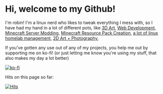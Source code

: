 # Hi, welcome to my Github!

I'm robin! I'm a linux nerd who likes to tweak everything I mess with, so I have had my hand in a lot of different pots, like
[3D Art](https://sketchfab.com/Robin.Universe), [Web Development](https://hirob.in/), [Minecraft Server Modding](https://github.com/Luminoso-256/Cloth-Server/commits?author=robinuniverse), [Minecraft Resource Pack Creation](https://www.planetminecraft.com/member/robinuniverse/), [a lot of linux homelab management](https://github.com/robinuniverse/scripts), [2D Art + Photography](https://www.deviantart.com/keybourd-man), 

If you've gotten any use out of any of my projects, you help me out by supporting me on ko-fi! (or just letting me know you're using my stuff, that also makes my day a lot better)

[![ko-fi](https://www.ko-fi.com/img/githubbutton_sm.svg)](https://ko-fi.com/E1E813S9V)

Hits on this page so far:

[![Hits](https://hits.seeyoufarm.com/api/count/incr/badge.svg?url=https%3A%2F%2Fgithub.com%2Frobinuniverse&count_bg=%2379C83D&title_bg=%23555555&icon=&icon_color=%23E7E7E7&title=%F0%9F%91%80&edge_flat=false)](https://hits.seeyoufarm.com)

